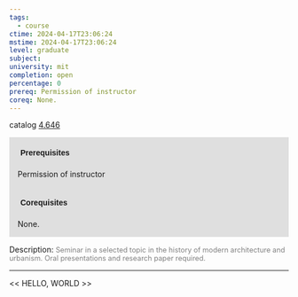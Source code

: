 ```yaml
---
tags:
  - course
ctime: 2024-04-17T23:06:24
mstime: 2024-04-17T23:06:24
level: graduate
subject: 
university: mit
completion: open
percentage: 0
prereq: Permission of instructor
coreq: None.
---
```


catalog [4.646](http://student.mit.edu/catalog/m4f.html#4.646)

<span style="display: block; padding: 15px; background-color: rgb(100, 100, 100, 0.2);"><font id="m_prereq3191_0" style="display: block; font-family: Arial, sans-serif; font-weight: bold; padding: 5px">Prerequisites</font><br><span id="prereq3191_0">Permission of instructor</span></span>
<span style="display: block; padding: 15px; background-color: rgb(100, 100, 100, 0.2);"><font id="m_coreq3191_0" style="display: block; font-family: Arial, sans-serif; font-weight: bold; padding: 5px">Corequisites</font><br><span id="coreq3191_0">None.</span></span>

<font style="">Description:</font>
<font style="color: grey; font-size: 0.8rem;">Seminar in a selected topic in the history of modern architecture and urbanism. Oral presentations and research paper required.</font>



---

<< HELLO, WORLD >>
